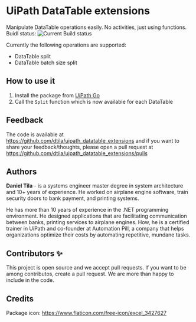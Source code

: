 # UiPath DataTable extensions


Manipulate DataTable operations easily. No activities, just using functions.
Buidl status: ![Current Build status](https://github.com/dtila/uipath_datatable_extensions/workflows/CI/badge.svg?branch=main)

Currently the following operations are supported:
- DataTable split
- DataTable batch size split


## How to use it
1. Install the package from [UiPath Go](https://marketplace.uipath.com/listings/uipath-datatable-extensions)
2. Call the ``Split`` function which is now available for each DataTable


## Feedback
The code is available at https://github.com/dtila/uipath_datatable_extensions and if you want to share your feedback/thoughts, please open a pull request at https://github.com/dtila/uipath_datatable_extensions/pulls

## Authors

**Daniel Tila** - is a systems engineer master degree in system architecture and 10+ years of experience. He worked on airplane engine software, train security doors to bank payment, and printing systems. 

He has more than 10 years of experience in the .NET programming environment. He designed applications that are facilitating communication between banks, printing services to airplane engines. How, he is a certified trainer in UiPath and co-founder at Automation Pill, a company that helps organizations optimize their costs by automating repetitive, mundane tasks. 

## Contributors ✨
This project is open source and we accept pull requests. If you want to be among contributos, create a pull request. We are more than happy to include in the code.

## Credits
Package icon: https://www.flaticon.com/free-icon/excel_3427627
